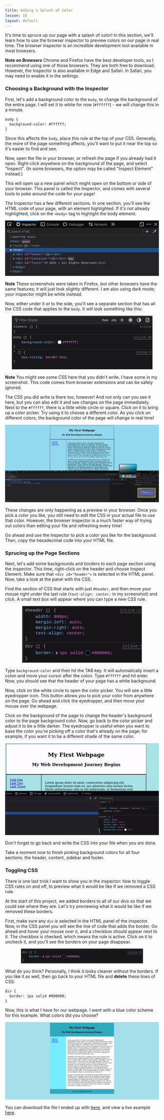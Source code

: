 ```yaml
---
title: Adding a Splash of Color
lesson: 18
layout: default
---
```


It's time to spruce up our page with a splash of color! In this section, we'll learn how to use the browser inspector to preview colors on our page in real time. The browser inspector is an incredible development tool available in most browsers. 

**Note on Browsers** Chrome and Firefox have the best developer tools, so I recommend using one of those browsers. They are both free to download. However, the Inspector is also available in Edge and Safari. In Safari, you may need to enable it in the settings.

### Choosing a Background with the Inspector

First, let's add a background color to the `body`, to change the background of the entire page. I will set it to white for now (`#ffffff`) - we will change this in a minute. 

```
body {
  background-color: #ffffff; 
}
```

Since this affects the `body`, place this rule at the top of your CSS. Generally, the more of the page something affects, you'll want to put it near the top so it's easier to find and see. 

Now, open the file in your browser, or refresh the page if you already had it open. Right-click anywhere on the background of the page, and select "Inspect". (In some browsers, the option may be called "Inspect Element" instead.)

This will open up a new panel which might open on the bottom or side of your browser. This panel is called the Inspector, and comes with several tools to poke around the code for your page!

The Inspector has a few different sections. In one section, you'll see the HTML code of your page, with an element highlighted. If it's not already highlighted, click on the `<body>` tag to highlight the body element. 

<div style="text-align: center">
  <img src="/assets/ch18_1.png" />
</div>

**Note** These screenshots were taken in Firefox, but other browsers have the same features; it will just look slightly different. I am also using dark mode; your inspector might be white instead. 

Now, either under it or to the side, you'll see a separate section that has all the CSS code that applies to the `body`. It will look something like this: 

<div style="text-align: center">
  <img src="/assets/ch18_2.png" />
</div>

**Note** You might see some CSS here that you didn't write. I have some in my screenshot. This code comes from browser extensions and can be safely ignored. 

The CSS you did write is there too, however! And not only can you see it here, but you can also edit it and see changes on the page immediately. Next to the `#ffffff`, there is a little white circle or square. Click on it to bring up a color picker. Try using it to choose a different color. As you click on different colors, the background color of the page will change in real time!

<div class="screenshot">
  <img src="/assets/ch18_3.png" />
</div>

These changes are only happening as a preview in your browser. Once you pick a color you like, you still need to edit the CSS in your actual file to use that color. However, the browser inspector is a much faster way of trying out colors than editing your file and refreshing every time!

Go ahead and use the Inspector to pick a color you like for the background. Then, copy the hexadecimal code into your HTML file. 

### Sprucing up the Page Sections

Next, let's add some backgrounds and borders to each page section using the inspector. This time, right-click on the header and choose Inspect Element. Make sure that `<div id="header">` is selected in the HTML panel. Now, take a look at the panel with the CSS. 

Find the section of CSS that starts with just `#header`, and then move your mouse right under the last rule (`text-align: center;` in my screenshot) and click. A small text box will appear where you can type a new CSS rule. 

<div style="text-align: center">
  <img src="/assets/ch18_4.gif" />
</div>

Type `background-color` and then hit the TAB key. It will automatically insert a colon and move your cursor after the colon. Type `#ffffff` and hit enter. Now, you should see that the header of your page has a white background. 

Now, click on the white circle to open the color picker. You will see a little eyedropper icon. This button allows you to pick your color from anywhere on the page. Go ahead and click the eyedropper, and then move your mouse over the webpage. 

Click on the background of the page to change the header's background color to the page background color. Now, go back to the color picker and adjust it to be a little darker. The eyedropper is useful when you want to base the color you're picking off a color that's already on the page; for example, if you want it to be a different shade of the same color. 

<div style="text-align: center">
  <img src="/assets/ch18_video1.gif" />
</div>

Don't forget to go back and write the CSS into your file when you are done.

Take a moment now to finish picking background colors for all four sections: the header, content, sidebar and footer.

### Toggling CSS

There is one last trick I want to show you in the inspector: how to toggle CSS rules on and off, to preview what it would be like if we removed a CSS rule. 

At the start of this project, we added borders to all of our divs so that we could see where they are. Let's try previewing what it would be like if we removed these borders. 

First, make sure any `div` is selected in the HTML panel of the inspector. Now, in the CSS panel you will see the line of code that adds the border. Go ahead and hover your mouse over it, and a checkbox should appear next to it. The checkbox is checked, which means the rule is active. Click on it to uncheck it, and you'll see the borders on your page disappear. 

<div style="text-align:center">
  <img src="/assets/ch18_video2.gif" />
</div>

What do you think? Personally, I think it looks cleaner without the borders. If you like it as well, then go back to your HTML file and **delete** these lines of CSS: 

```
div {
  border: 1px solid #000000; 
}
```

Now, this is what I have for our webpage. I went with a blue color scheme for this example. What colors did you choose?

<div class="screenshot">
  <img src="/assets/ch18_5.png" />
</div>

You can download the file I ended up with [here](), and view a live example [here](/project/index-3.html).
